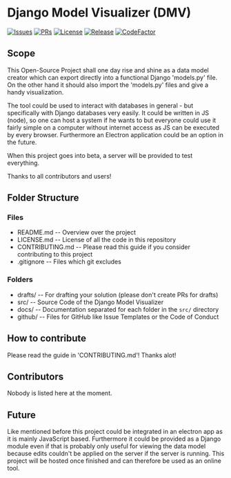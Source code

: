 # Django Model Visualizer (DMV)

[![Issues](https://img.shields.io/github/issues/creyD/dmv)](https://github.com/creyD/dmv/issues)
[![PRs](https://img.shields.io/github/issues-pr/creyD/dmv)](https://github.com/creyD/dmv/pulls)
[![License](https://img.shields.io/github/license/creyD/dmv)](https://github.com/creyD/dmv/blob/master/LICENSE.md)
[![Release](https://img.shields.io/github/v/release/creyD/dmv)](https://github.com/creyD/dmv/releases)
[![CodeFactor](https://www.codefactor.io/repository/github/creyd/dmv/badge)](https://www.codefactor.io/repository/github/creyd/dmv)

## Scope

This Open-Source Project shall one day rise and shine as a data model creator
which can export directly into a functional Django 'models.py' file. On the
other hand it should also import the 'models.py' files and give a handy
visualization.

The tool could be used to interact with databases in general - but specifically
with Django databases very easily. It could be written in JS (node), so one can host
a system if he wants to but everyone could use it fairly simple on a computer
without internet access as JS can be executed by every browser. Furthermore an
Electron application could be an option in the future.

When this project goes into beta, a server will be provided to test everything.

Thanks to all contributors and users!

## Folder Structure

### Files
- README.md -- Overview over the project
- LICENSE.md -- License of all the code in this repository
- CONTRIBUTING.md -- Please read this guide if you consider contributing to this project
- .gitignore -- Files which git excludes

### Folders
- drafts/ -- For drafting your solution (please don't create PRs for drafts)
- src/ -- Source Code of the Django Model Visualizer
- docs/ -- Documentation separated for each folder in the `src/` directory
- github/ -- Files for GitHub like Issue Templates or the Code of Conduct

## How to contribute

Please read the guide in 'CONTRIBUTING.md'! Thanks alot!

## Contributors

Nobody is listed here at the moment.

## Future

Like mentioned before this project could be integrated in an electron app as it
is mainly JavaScript based. Furthermore it could be provided as a Django module
even if that is probably only useful for viewing the data model because edits
couldn't be applied on the server if the server is running. This project will
be hosted once finished and can therefore be used as an online tool.
